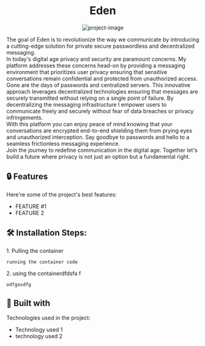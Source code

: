 <h1 align="center" id="title">Eden</h1>

<p align="center"><img src="https://socialify.git.ci/Simo56/Eden/image?font=Bitter&amp;forks=1&amp;issues=1&amp;name=1&amp;owner=1&amp;pattern=Overlapping%20Hexagons&amp;pulls=1&amp;stargazers=1&amp;theme=Dark" alt="project-image"></p>

<p id="description">
The goal of Eden is to revolutionize the way we communicate by introducing a cutting-edge solution for private secure passwordless and decentralized messaging.
<br>
In today's digital age privacy and security are paramount concerns. My platform addresses these concerns head-on by providing a messaging environment that prioritizes user privacy ensuring that sensitive conversations remain confidential and protected from unauthorized access.
<br>
Gone are the days of passwords and centralized servers. This innovative approach leverages decentralized technologies ensuring that messages are securely transmitted without relying on a single point of failure. By decentralizing the messaging infrastructure I empower users to communicate freely and securely without fear of data breaches or privacy infringements. 
<br>
With this platform you can enjoy peace of mind knowing that your conversations are encrypted end-to-end shielding them from prying eyes and unauthorized interception.
Say goodbye to passwords and hello to a seamless frictionless messaging experience. 
<br>
Join the journey to redefine communication in the digital age. Together let's build a future where privacy is not just an option but a fundamental right.</p>

<h2>🔒 Features</h2>

Here're some of the project's best features:

- FEATURE #1
- FEATURE 2

<h2>🛠️ Installation Steps:</h2>

<p>1. Pulling the container</p>

```
running the container code
```

<p>2. using the containerdfdsfa f</p>

```
odfgosdfg
```

<h2>🔬 Built with</h2>

Technologies used in the project:

- Technology used 1
- technology used 2
